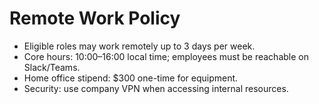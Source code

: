 # Remote Work Policy
- Eligible roles may work remotely up to 3 days per week.
- Core hours: 10:00–16:00 local time; employees must be reachable on Slack/Teams.
- Home office stipend: $300 one-time for equipment.
- Security: use company VPN when accessing internal resources.
